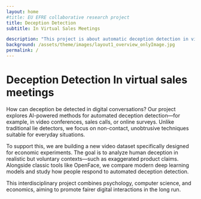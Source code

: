 ```yaml
---
layout: home
#title: EU EFRE collaborative research project 
title: Deception Detection
subtitle: In Virtual Sales Meetings

description: "This project is about automatic deception detection in video call situations, based on video and audio cues."
background: /assets/theme/images/layout1_overview_onlyImage.jpg
permalink: /
---
```

# Deception Detection In virtual sales meetings
How can deception be detected in digital conversations? Our project explores AI-powered methods for automated deception detection—for example, in video conferences, sales calls, or online surveys. Unlike traditional lie detectors, we focus on non-contact, unobtrusive techniques suitable for everyday situations.

To support this, we are building a new video dataset specifically designed for economic experiments. The goal is to analyze human deception in realistic but voluntary contexts—such as exaggerated product claims. Alongside classic tools like OpenFace, we compare modern deep learning models and study how people respond to automated deception detection.

This interdisciplinary project combines psychology, computer science, and economics, aiming to promote fairer digital interactions in the long run.
